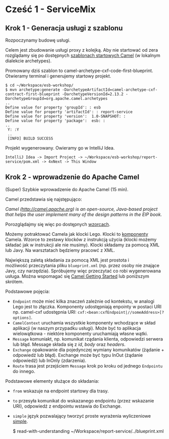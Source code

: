 Cześć 1 - ServiceMix
====================

## Krok 1 - Generacja usługi z szablonu ###

Rozpoczynamy budowę usługi.

Celem jest zbudowanie usługi proxy z kolejką. 
Aby nie startować od zera rozglądamy się po dostępnych [szablonach startowych Camel](http://camel.apache.org/camel-maven-archetypes.html) (w lokalnym dialekcie archetypes).

Promowany dziś szablon to camel-archetype-cxf-code-first-blueprint. Otwieramy terminal i generujemy startowy projekt.


    $ cd ~/Workspace/esb-workshop/
    $ mvn archetype:generate -DarchetypeArtifactId=camel-archetype-cxf-contract-first-blueprint -DarchetypeVersionId=2.13.2 -DarchetypeGroupId=org.apache.camel.archetypes
    ..
    Define value for property 'groupId': : esb
    Define value for property 'artifactId': : report-service
    Define value for property 'version':  1.0-SNAPSHOT: :
    Define value for property 'package':  esb: :
    ..
     Y: :Y
     ..
     [INFO] BUILD SUCCESS

Projekt wygenerowany. Owieramy go w IntelliJ Idea.


    IntelliJ Idea -> Import Project -> ~/Workspace/esb-workshop/report-service/pom.xml -> 4xNext -> This Window


## Krok 2 - wprowadzenie do Apache Camel ##

(Super) Szybkie wprowadzenie do Apache Camel (15 min).

Camel przedstawia się najstępująco:

*Camel (http://camel.apache.org) is an open-source, Java-based project that helps the user implement many of the design patterns in the EIP book.* 

Porozglądajmy się więc po dostępnych [wzorcach](http://camel.apache.org/enterprise-integration-patterns.html).

Możemy potraktować Camela jak klocki Lego. Klocki to [komponenty](http://camel.apache.org/components.html) Camela.
Wzorce to zestawy klocków z instrukcją użycia (klocki możemy składać jak w instrukcji ale nie musimy).
Klocki składamy za pomocą XML lub Javy. Na warsztatach będziemy pracowć z XML.

Największą zaletą składania za pomocą XML jest prostota i możliwość przeczytania pliku `blueprint.xml` (np. przez osoby nie znające Javy, czy narzędzia).
Spróbujemy więc przeczytać co robi wygenerowana usługa.
Można wspomagać się [Camel Getting Started](http://camel.apache.org/book-getting-started.html) lub poniższym skrótem.

Podstawowe pojęcia:

* `Endpoint` może mieć kilka znaczeń zależnie od kontekstu, w analogi Lego jest to złączka. Komponenty udostępniają enpointy w postaci URI np. camel-cxf udostępnia URI: `cxf:<bean:cxfEndpoint|//someAddress>[?options]`.
* `CamelContext` uruchamia wszystkie komponenty wchodzące w skład aplikacji (w naszym przypadku usługi). Może być to aplikacja wielowątkowa - niektóre komponenty uruchamiają własne wątki.
* `Message` komuniakt, np. komunikat rządania klienta, odpowiedzi serwera lub błąd. Message składa się z *id*, *body* oraz *headers*.
* `Exchange` opakowanie dla pojedynczej wymiany komunikatów (żądanie + odpowiedź lub błąd). Exchange może być typu InOut (żądanie odpowiedź) lub InOnly (zdarzenia).
* `Route` trasa jest przejściem `Message` krok po kroku od jednego `Endpointu` do innego.

Podstawowe elementy służące do składania:

* `from` wskazuje na endpoint startowy dla trasy.
* `to` przesyła komunikat do wskazanego endpointu (przez wskazanie URI), odpowiedź z endpointu wstawia do Exchange. 
* `simple` język pozwalający tworzyć proste wyrażenia wyliczeniowe [simple](http://camel.apache.org/simple.html).


    $ read-with-understanding ~/Workspace/report-service/../blueprint.xml
